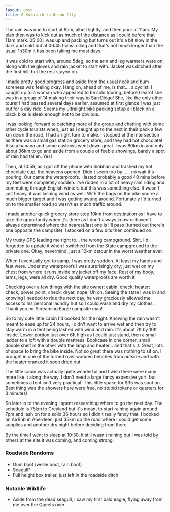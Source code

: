 ```yaml
---
layout: post
title: 6 Kalaloch to Ocean City
---
```



The rain was due to start at 8am, albeit lightly, and then pour at 11am. My plan then was to kick out as much of the distance as I could before that 11am mark. 05:00 I was up and packing but turns out it's a bit slow in the dark and cold but at 06:45 I was rolling and that's not much longer than the usual 1h30m it has been taking me most days.

It was cold to start with, around 5deg, so the arm and leg warmers were on, along with the gloves and rain jacket to start with. Jacket was ditched after the first hill, but the rest stayed on.

I made pretty good progress and aside from the usual neck and bum soreness was feeling okay. Hang on, ahead of me, is that.... a cyclist! I caught up to a woman who appeared to be solo touring, before I learnt she was in a group of 14 making their way to San Diego! She, like the only other tourer I had passed several days earlier, assumed at first glance I was just out for a day ride. Seems my ultralight bike packing setup all black on a black bike is sleek enough not to be obvious.

I was looking forward to catching more of the group and chatting with some other cycle tourists when, just as I caught up to the next in their pack a few km down the road, I had a right turn to make. I stopped at the intersection as there was a small gas station grocery store, and they had hot chocolate! Also a banana and some cashews went down great. I was 80km in and only about 36km to go and aside from a couple of feeble showings, barely a spot of rain had fallen. Yes!

Then, at 10:59, as I got off the phone with Siobhan and trashed my hot chocolate cup, the heavens opened. Didn't seem too ba...... no wait it's pouring. Out came the waterproofs. I lasted probably a good 40 mins before my feet were completely sodden. I've ridden in a lot of heavy rain riding and commuting through English winters but this was something else. It wasn't just heavy, it was lashing wind as well. With the bags on the bike you're a much bigger target and I was getting swung around. Fortunately I'd turned on to the smaller road so wasn't as much traffic around.

I made another quick grocery store stop 10km from destination as I have to take the opportunity when it's there as I don't always know or haven't always determined where the nearest/last one is I'll pass (turned out there's one opposite the campsite). I stocked on a few bits then continued on.

My trusty GPS leading me right to... the wrong campground. Shit. I'd forgotten to update it when I switched from the State campground to the private one. Okay, nevermind, just a 10km detour in the worst weather ever.

When I eventually got to camp, I was pretty sodden. At least my hands and feet were. Under my waterproofs I was surprisingly dry; just wet on my chest from where it runs inside my jacket off my face. Rest of my body, arms, legs, were all dry. Good quality waterproofs are worth it!

Checking over a few things with the site owner: cabin, check; heater; check; power point, check; dryer, nope. Uh oh. Seeing the state I was in and knowing I needed to ride the next day, he very graciously allowed me access to his personal laundry hut so I could wash and dry my clothes. Thank you mr Screaming Eagle campsite man!

So to my cute little cabin I'd booked for the night. Knowing the rain wasn't meant to ease up for 24 hours, I didn't want to arrive wet and then try to stay warm in a tent being lashed with wind and rain. It's about 7ft by 10ft inside. Lower portion just over 6ft high as I could just stand, then a small ladder to a loft with a double mattress. Bookcase in one corner, small double shelf in the other with the lamp and heater... and that's it. Great, lots of space to bring the bike inside. Not so great there was nothing to sit on. I brought in one of the turned over wooden benches from outside and with the heater cranked it soon dried out.

The little cabin was actually quite wonderful and I wish there were many more like it along the way. I don't need a large fancy expensive yurt, but sometimes a tent isn't very practical. This little space for $35 was spot on. Best thing was the showers here were free, no stupid tokens or quarters for 3 minutes!

So later in to the evening I spent researching where to go the next day. The schedule is 75km to Greyland but it's meant to start raining again around 7pm and lash on for a solid 36 hours so I didn't really fancy that. I booked an AirBnb in Aberdeen, just 35km up the road where I could get some supplies and another dry night before deciding from there.

By the time I went to sleep at 10:30, it still wasn't raining but I was told by others at the site it was coming, and coming strong.


### Roadside Randoms

- Gum boot (wellie boot, rain boot)
- Seagull*
- Full height box trailer, just left in the roadside ditch

### Notable Wildlife

- Aside from the dead seagull, I saw my first bald eagle, flying away from me over the Queets river.